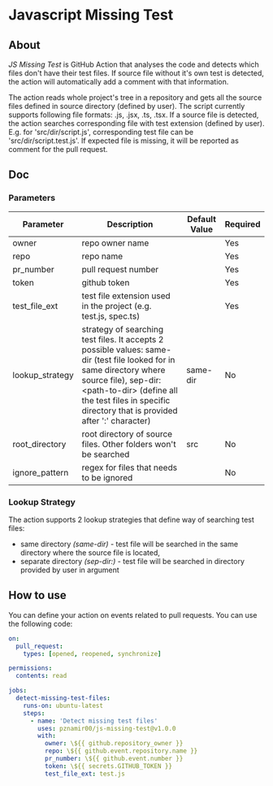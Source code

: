 # Javascript Missing Test

## About

*JS Missing Test* is GitHub Action that analyses the code and detects which files don't have their test files. If source file without it's own test is detected, the action will automatically add a comment with that information.

The action reads whole project's tree in a repository and gets all the source files defined in source directory (defined by user). The script currently supports following file formats: .js, .jsx, .ts, .tsx. If a source file is detected, the action searches corresponding file with test extension (defined by user). E.g. for 'src/dir/script.js', corresponding test file can be 'src/dir/script.test.js'. If expected file is missing, it will be reported as comment for the pull request.

## Doc

### Parameters

| Parameter   | Description        | Default Value | Required |
|-------------|--------------------|---------------|----------|
|owner        |repo owner name     |               |Yes       |
|repo         |repo name           |               |Yes       |
|pr_number    |pull request number |               |Yes       |
|token        |github token        |               |Yes       |
|test_file_ext|test file extension used in the project (e.g. test.js, spec.ts) |               |Yes       |
|lookup_strategy|strategy of searching test files. It accepts 2 possible values: same-dir (test file looked for in same directory where source file), sep-dir:\<path-to-dir\> (define all the test files in specific directory that is provided after ':' character)                 |same-dir       |No
|root_directory|root directory of source files. Other folders won't be searched     |src               |No       |
|ignore_pattern|regex for files that needs to be ignored|               |No       |


### Lookup Strategy

The action supports 2 lookup strategies that define way of searching test files:
- same directory *(same-dir)* - test file will be searched in the same directory where the source file is located,
- separate directory *(sep-dir:<dir-path>)* - test file will be searched in directory provided by user in *<dir-path>* argument

## How to use

You can define your action on events related to pull requests. You can use the following code:

```yaml
on:
  pull_request:
    types: [opened, reopened, synchronize]

permissions:
  contents: read

jobs:
  detect-missing-test-files:
    runs-on: ubuntu-latest
    steps:
      - name: 'Detect missing test files'
        uses: pznamir00/js-missing-test@v1.0.0
        with:
          owner: \${{ github.repository_owner }}
          repo: \${{ github.event.repository.name }}
          pr_number: \${{ github.event.number }}
          token: \${{ secrets.GITHUB_TOKEN }}
          test_file_ext: test.js

```
